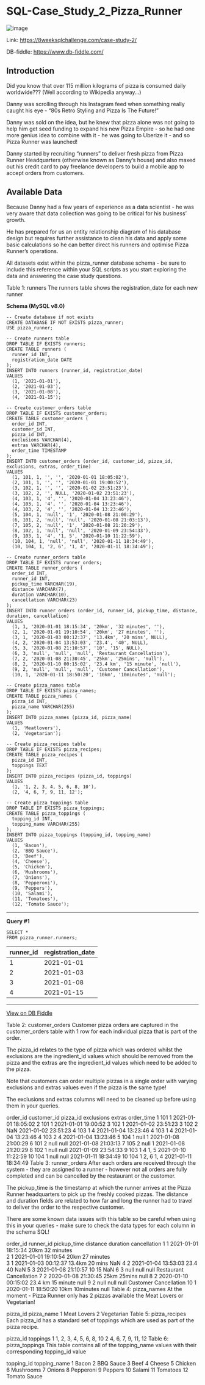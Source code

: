 # SQL-Case_Study_2_Pizza_Runner

![image](https://github.com/e19931107/SQL-Case_Study_2_Pizza_Runner/assets/50692450/46618e9e-a4fe-4132-a51d-fe052611148a)

Link: https://8weeksqlchallenge.com/case-study-2/

DB-fiddle: https://www.db-fiddle.com/


## Introduction
Did you know that over 115 million kilograms of pizza is consumed daily worldwide??? (Well according to Wikipedia anyway…)

Danny was scrolling through his Instagram feed when something really caught his eye - “80s Retro Styling and Pizza Is The Future!”

Danny was sold on the idea, but he knew that pizza alone was not going to help him get seed funding to expand his new Pizza Empire - so he had one more genius idea to combine with it - he was going to Uberize it - and so Pizza Runner was launched!

Danny started by recruiting “runners” to deliver fresh pizza from Pizza Runner Headquarters (otherwise known as Danny’s house) and also maxed out his credit card to pay freelance developers to build a mobile app to accept orders from customers.

## Available Data
Because Danny had a few years of experience as a data scientist - he was very aware that data collection was going to be critical for his business’ growth.

He has prepared for us an entity relationship diagram of his database design but requires further assistance to clean his data and apply some basic calculations so he can better direct his runners and optimise Pizza Runner’s operations.

All datasets exist within the pizza_runner database schema - be sure to include this reference within your SQL scripts as you start exploring the data and answering the case study questions.

Table 1: runners
The runners table shows the registration_date for each new runner

**Schema (MySQL v8.0)**

    -- Create database if not exists
    CREATE DATABASE IF NOT EXISTS pizza_runner;
    USE pizza_runner;
    
    -- Create runners table
    DROP TABLE IF EXISTS runners;
    CREATE TABLE runners (
      runner_id INT,
      registration_date DATE
    );
    INSERT INTO runners (runner_id, registration_date)
    VALUES
      (1, '2021-01-01'),
      (2, '2021-01-03'),
      (3, '2021-01-08'),
      (4, '2021-01-15');
    
    -- Create customer_orders table
    DROP TABLE IF EXISTS customer_orders;
    CREATE TABLE customer_orders (
      order_id INT,
      customer_id INT,
      pizza_id INT,
      exclusions VARCHAR(4),
      extras VARCHAR(4),
      order_time TIMESTAMP
    );
    INSERT INTO customer_orders (order_id, customer_id, pizza_id, exclusions, extras, order_time)
    VALUES
      (1, 101, 1, '', '', '2020-01-01 18:05:02'),
      (2, 101, 1, '', '', '2020-01-01 19:00:52'),
      (3, 102, 1, '', '', '2020-01-02 23:51:23'),
      (3, 102, 2, '', NULL, '2020-01-02 23:51:23'),
      (4, 103, 1, '4', '', '2020-01-04 13:23:46'),
      (4, 103, 1, '4', '', '2020-01-04 13:23:46'),
      (4, 103, 2, '4', '', '2020-01-04 13:23:46'),
      (5, 104, 1, 'null', '1', '2020-01-08 21:00:29'),
      (6, 101, 2, 'null', 'null', '2020-01-08 21:03:13'),
      (7, 105, 2, 'null', '1', '2020-01-08 21:20:29'),
      (8, 102, 1, 'null', 'null', '2020-01-09 23:54:33'),
      (9, 103, 1, '4', '1, 5', '2020-01-10 11:22:59'),
      (10, 104, 1, 'null', 'null', '2020-01-11 18:34:49'),
      (10, 104, 1, '2, 6', '1, 4', '2020-01-11 18:34:49');
    
    -- Create runner_orders table
    DROP TABLE IF EXISTS runner_orders;
    CREATE TABLE runner_orders (
      order_id INT,
      runner_id INT,
      pickup_time VARCHAR(19),
      distance VARCHAR(7),
      duration VARCHAR(10),
      cancellation VARCHAR(23)
    );
    INSERT INTO runner_orders (order_id, runner_id, pickup_time, distance, duration, cancellation)
    VALUES
      (1, 1, '2020-01-01 18:15:34', '20km', '32 minutes', ''),
      (2, 1, '2020-01-01 19:10:54', '20km', '27 minutes', ''),
      (3, 1, '2020-01-03 00:12:37', '13.4km', '20 mins', NULL),
      (4, 2, '2020-01-04 13:53:03', '23.4', '40', NULL),
      (5, 3, '2020-01-08 21:10:57', '10', '15', NULL),
      (6, 3, 'null', 'null', 'null', 'Restaurant Cancellation'),
      (7, 2, '2020-01-08 21:30:45', '25km', '25mins', 'null'),
      (8, 2, '2020-01-10 00:15:02', '23.4 km', '15 minute', 'null'),
      (9, 2, 'null', 'null', 'null', 'Customer Cancellation'),
      (10, 1, '2020-01-11 18:50:20', '10km', '10minutes', 'null');
    
    -- Create pizza_names table
    DROP TABLE IF EXISTS pizza_names;
    CREATE TABLE pizza_names (
      pizza_id INT,
      pizza_name VARCHAR(255)
    );
    INSERT INTO pizza_names (pizza_id, pizza_name)
    VALUES
      (1, 'Meatlovers'),
      (2, 'Vegetarian');
    
    -- Create pizza_recipes table
    DROP TABLE IF EXISTS pizza_recipes;
    CREATE TABLE pizza_recipes (
      pizza_id INT,
      toppings TEXT
    );
    INSERT INTO pizza_recipes (pizza_id, toppings)
    VALUES
      (1, '1, 2, 3, 4, 5, 6, 8, 10'),
      (2, '4, 6, 7, 9, 11, 12');
    
    -- Create pizza_toppings table
    DROP TABLE IF EXISTS pizza_toppings;
    CREATE TABLE pizza_toppings (
      topping_id INT,
      topping_name VARCHAR(255)
    );
    INSERT INTO pizza_toppings (topping_id, topping_name)
    VALUES
      (1, 'Bacon'),
      (2, 'BBQ Sauce'),
      (3, 'Beef'),
      (4, 'Cheese'),
      (5, 'Chicken'),
      (6, 'Mushrooms'),
      (7, 'Onions'),
      (8, 'Pepperoni'),
      (9, 'Peppers'),
      (10, 'Salami'),
      (11, 'Tomatoes'),
      (12, 'Tomato Sauce');
    

---

**Query #1**

    SELECT *
    FROM pizza_runner.runners;

| runner_id | registration_date |
| --------- | ----------------- |
| 1         | 2021-01-01        |
| 2         | 2021-01-03        |
| 3         | 2021-01-08        |
| 4         | 2021-01-15        |

---

[View on DB Fiddle](https://www.db-fiddle.com/f/7VcQKQwsS3CTkGRFG7vu98/2320)






Table 2: customer_orders
Customer pizza orders are captured in the customer_orders table with 1 row for each individual pizza that is part of the order.

The pizza_id relates to the type of pizza which was ordered whilst the exclusions are the ingredient_id values which should be removed from the pizza and the extras are the ingredient_id values which need to be added to the pizza.

Note that customers can order multiple pizzas in a single order with varying exclusions and extras values even if the pizza is the same type!

The exclusions and extras columns will need to be cleaned up before using them in your queries.

order_id	customer_id	pizza_id	exclusions	extras	order_time
1	101	1	 	 	2021-01-01 18:05:02
2	101	1	 	 	2021-01-01 19:00:52
3	102	1	 	 	2021-01-02 23:51:23
3	102	2	 	NaN	2021-01-02 23:51:23
4	103	1	4	 	2021-01-04 13:23:46
4	103	1	4	 	2021-01-04 13:23:46
4	103	2	4	 	2021-01-04 13:23:46
5	104	1	null	1	2021-01-08 21:00:29
6	101	2	null	null	2021-01-08 21:03:13
7	105	2	null	1	2021-01-08 21:20:29
8	102	1	null	null	2021-01-09 23:54:33
9	103	1	4	1, 5	2021-01-10 11:22:59
10	104	1	null	null	2021-01-11 18:34:49
10	104	1	2, 6	1, 4	2021-01-11 18:34:49
Table 3: runner_orders
After each orders are received through the system - they are assigned to a runner - however not all orders are fully completed and can be cancelled by the restaurant or the customer.

The pickup_time is the timestamp at which the runner arrives at the Pizza Runner headquarters to pick up the freshly cooked pizzas. The distance and duration fields are related to how far and long the runner had to travel to deliver the order to the respective customer.

There are some known data issues with this table so be careful when using this in your queries - make sure to check the data types for each column in the schema SQL!

order_id	runner_id	pickup_time	distance	duration	cancellation
1	1	2021-01-01 18:15:34	20km	32 minutes	 
2	1	2021-01-01 19:10:54	20km	27 minutes	 
3	1	2021-01-03 00:12:37	13.4km	20 mins	NaN
4	2	2021-01-04 13:53:03	23.4	40	NaN
5	3	2021-01-08 21:10:57	10	15	NaN
6	3	null	null	null	Restaurant Cancellation
7	2	2020-01-08 21:30:45	25km	25mins	null
8	2	2020-01-10 00:15:02	23.4 km	15 minute	null
9	2	null	null	null	Customer Cancellation
10	1	2020-01-11 18:50:20	10km	10minutes	null
Table 4: pizza_names
At the moment - Pizza Runner only has 2 pizzas available the Meat Lovers or Vegetarian!

pizza_id	pizza_name
1	Meat Lovers
2	Vegetarian
Table 5: pizza_recipes
Each pizza_id has a standard set of toppings which are used as part of the pizza recipe.

pizza_id	toppings
1	1, 2, 3, 4, 5, 6, 8, 10
2	4, 6, 7, 9, 11, 12
Table 6: pizza_toppings
This table contains all of the topping_name values with their corresponding topping_id value

topping_id	topping_name
1	Bacon
2	BBQ Sauce
3	Beef
4	Cheese
5	Chicken
6	Mushrooms
7	Onions
8	Pepperoni
9	Peppers
10	Salami
11	Tomatoes
12	Tomato Sauce

